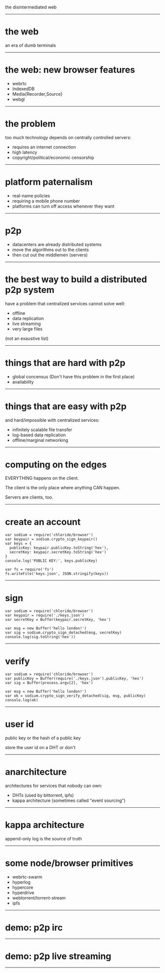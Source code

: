 the disintermediated web

---
# the web

an era of dumb terminals

---
# the web: new browser features

* webrtc
* IndexedDB
* Media{Recorder,Source}
* webgl

---
# the problem

too much technology depends on centrally controlled servers:

* requires an internet connection
* high latency
* copyright/political/economic censorship

---
# platform paternalism

* real-name policies
* requiring a mobile phone number
* platforms can turn off access whenever they want

---
# p2p

* datacenters are already distributed systems
* move the algorithms out to the clients
* then cut out the middlemen (servers)

---
# the best way to build a distributed p2p system

have a problem that centralized services cannot solve well:

* offline
* data replication
* live streaming
* very large files

(not an exaustive list)

---
# things that are hard with p2p

* global concensus (Don't have this problem in the first place)
* availability

---
# things that are easy with p2p

and hard/impossible with centralized services:

* infinitely scalable file transfer
* log-based data replication
* offline/marginal networking

---
# computing on the edges

EVERYTHING happens on the client.

The client is the only place where anything CAN happen.

Servers are clients, too.

---
# create an account

```
var sodium = require('chloride/browser')
var keypair = sodium.crypto_sign_keypair()
var keys = {
  publicKey: keypair.publicKey.toString('hex'),
  secretKey: keypair.secretKey.toString('hex')
}
console.log('PUBLIC KEY:', keys.publicKey)

var fs = require('fs')
fs.writeFile('keys.json', JSON.stringify(keys))
```

---
# sign

```
var sodium = require('chloride/browser')
var keypair = require('./keys.json')
var secretKey = Buffer(keypair.secretKey, 'hex')

var msg = new Buffer('hello london!')
var sig = sodium.crypto_sign_detached(msg, secretKey)
console.log(sig.toString('hex'))
```

---
# verify

```
var sodium = require('chloride/browser')
var publicKey = Buffer(require('./keys.json').publicKey, 'hex')
var sig = Buffer(process.argv[2], 'hex')

var msg = new Buffer('hello london!')
var ok = sodium.crypto_sign_verify_detached(sig, msg, publicKey)
console.log(ok)
```

---
# user id

public key or the hash of a public key

store the user id on a DHT or don't

---
# anarchitecture

architectures for services that nobody can own:

* DHTs (used by bittorrent, ipfs)
* kappa architecture (sometimes called "event sourcing")

---
# kappa architecture

append-only log is the source of truth

---
# some node/browser primitives

* webrtc-swarm
* hyperlog
* hypercore
* hyperdrive
* webtorrent/torrent-stream
* ipfs

---
# demo: p2p irc

---
# demo: p2p live streaming

---

